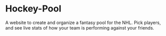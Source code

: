 # Hockey-Pool
A website to create and organize a fantasy pool for the NHL. Pick players, and see live stats of how your team is performing against your friends.
